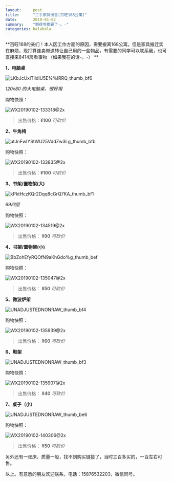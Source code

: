```yaml
---
layout:     post
title:      "二手家具出售[百旺168公寓]"
date:       2019-01-02
summary:    "懒得写摘要了-。-"
categories: balabala
---
```




  **百旺168的亲们！本人因工作方面的原因，需要搬离168公寓。但是家具搬迁实在麻烦，现打算连卖带送转让自己用的一些物品，有需要的同学可以联系我，也可直接来8414房看事物 （如果我在的话-。-） **



**1、电脑桌**

![LKbJcUxiTiidiU5E%%IRRQ_thumb_bf6](/Users/w_/tmp/img/LKbJcUxiTiidiU5E%%IRRQ_thumb_bf6.jpg)

*120x80 的大电脑桌，很好用*



购物快照：

![WX20190102-133318@2x](/Users/w_/tmp/img/WX20190102-133318@2x.png)

 

> 出售价格：**¥100** *可砍价*



**2、牛角椅**

![utJnFwIYStWU25VddZw3Lg_thumb_bfb](/Users/w_/tmp/img/utJnFwIYStWU25VddZw3Lg_thumb_bfb.jpg)



购物快照：

![WX20190102-133835@2x](/Users/w_/tmp/img/WX20190102-133835@2x.png)



> 出售价格：**¥100** *可砍价*



**3、书架/置物架(大)**

![kPktHczKQr2Dqq8cGrQ7KA_thumb_bf1](/Users/w_/tmp/img/kPktHczKQr2Dqq8cGrQ7KA_thumb_bf1.jpg)

*69四层*

购物快照：

![WX20190102-134519@2x](/Users/w_/tmp/img/WX20190102-134519@2x.png)



> 出售价格： **¥90** *可砍价*



**4、书架/置物架(小)**

![BbZohEfyRQOfN9aKhGdo%g_thumb_bef](/Users/w_/tmp/img/BbZohEfyRQOfN9aKhGdo%g_thumb_bef.jpg)



购物快照：

![WX20190102-135047@2x](/Users/w_/tmp/img/WX20190102-135047@2x.png)



> 出售价格： **¥50** *可砍价*



**5、微波炉架**

![UNADJUSTEDNONRAW_thumb_bf4](/Users/w_/tmp/img/UNADJUSTEDNONRAW_thumb_bf4.jpg)



购物快照：

![WX20190102-135939@2x](/Users/w_/tmp/img/WX20190102-135939@2x.png)



> 出售价格： **¥60** *可砍价*



**6、鞋架**

![UNADJUSTEDNONRAW_thumb_bf3](/Users/w_/tmp/img/UNADJUSTEDNONRAW_thumb_bf3.jpg)



购物快照：

![WX20190102-135907@2x](/Users/w_/tmp/img/WX20190102-135907@2x.png)



> 出售价格： **¥40** *可砍价*



**7、桌子（小）**

![UNADJUSTEDNONRAW_thumb_be6](/Users/w_/tmp/img/UNADJUSTEDNONRAW_thumb_be6.jpg)



购物快照：

![WX20190102-140306@2x](/Users/w_/tmp/img/WX20190102-140306@2x.png)

> 出售价格： **¥50** *可砍价*



另外还有一张床，质量一般，找不到购买链接了，当时三百多买的，一百左右可售。

以上。有意愿的朋友欢迎联系，电话：15876532203，微信同号。